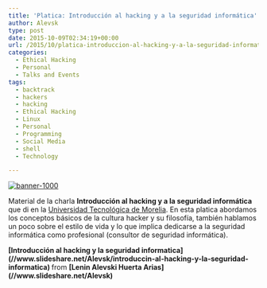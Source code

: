 ```yaml
---
title: 'Platica: Introducción al hacking y a la seguridad informática'
author: Alevsk
type: post
date: 2015-10-09T02:34:19+00:00
url: /2015/10/platica-introduccion-al-hacking-y-a-la-seguridad-informatica/
categories:
  - Ethical Hacking
  - Personal
  - Talks and Events
tags:
  - backtrack
  - hackers
  - hacking
  - Ethical Hacking
  - Linux
  - Personal
  - Programming
  - Social Media
  - shell
  - Technology

---
```

[![banner-1000](/images/banner-1000.jpg)](http://www.alevsk.com/2015/10/platica-introduccion-al-hacking-y-a-la-seguridad-informatica/banner-1000/)

Material de la charla **Introducción al hacking y a la seguridad informática** que di en la [Universidad Tecnológica de Morelia](http://www.utmorelia.edu.mx/). En esta platica abordamos los conceptos básicos de la cultura hacker y su filosofía, también hablamos un poco sobre el estilo de vida y lo que implica dedicarse a la seguridad informática como profesional (consultor de seguridad informática).



<div style="margin-bottom:5px">
<strong> [Introducción al hacking y la seguridad informatica](//www.slideshare.net/Alevsk/introduccin-al-hacking-y-la-seguridad-informatica) </strong> from <strong>[Lenin Alevski Huerta Arias](//www.slideshare.net/Alevsk)</strong>
</div>